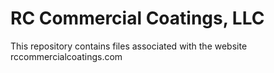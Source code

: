 # RC Commercial Coatings, LLC  
This repository contains files associated with the website rccommercialcoatings.com
